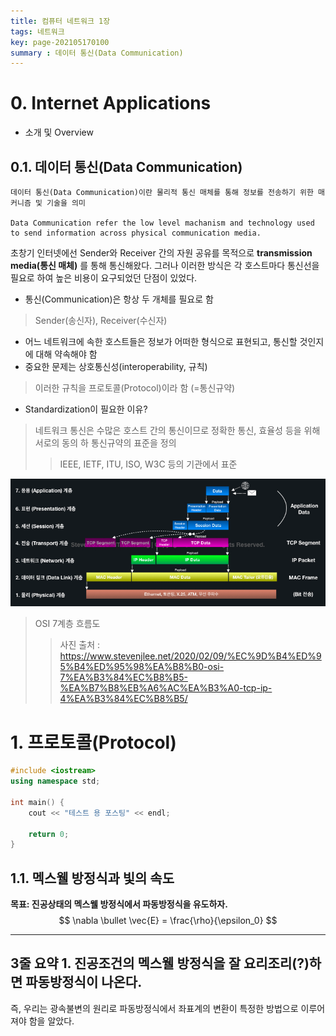 ```yaml
---
title: 컴퓨터 네트워크 1장
tags: 네트워크
key: page-202105170100
summary : 데이터 통신(Data Communication)
---
```


# 0. Internet Applications
 - 소개 및 Overview

## 0.1. 데이터 통신(Data Communication)
    데이터 통신(Data Communication)이란 물리적 통신 매체를 통해 정보를 전송하기 위한 매커니즘 및 기술을 의미
    
    Data Communication refer the low level machanism and technology used to send information across physical communication media. 

초창기 인터넷에선 Sender와 Receiver 간의 자원 공유를 목적으로 **transmission media(통신 매체)** 를 통해 통신해왔다. 그러나 이러한 방식은 각 호스트마다 통신선을 필요로 하여 높은 비용이 요구되었던 단점이 있었다.

 - 통신(Communication)은 항상 두 개체를 필요로 함
> Sender(송신자), Receiver(수신자)
 - 어느 네트워크에 속한 호스트들은 정보가 어떠한 형식으로 표현되고, 통신할 것인지에 대해 약속해야 함
 - 중요한 문제는 상호통신성(interoperability, 규칙)
> 이러한 규칙을 프로토콜(Protocol)이라 함 (=통신규약)
 - Standardization이 필요한 이유?
> 네트워크 통신은 수많은 호스트 간의 통신이므로 정확한 통신, 효율성 등을 위해 서로의 동의 하 통신규약의 표준을 정의
>   > IEEE, IETF, ITU, ISO, W3C 등의 기관에서 표준

<center><img src="/assets/images/Layer7(Overview).png" width="100%" height="55%" title="Layer7(Overview)"></center>

> OSI 7계층 흐름도
> > 사진 출처 : <https://www.stevenjlee.net/2020/02/09/%EC%9D%B4%ED%95%B4%ED%95%98%EA%B8%B0-osi-7%EA%B3%84%EC%B8%B5-%EA%B7%B8%EB%A6%AC%EA%B3%A0-tcp-ip-4%EA%B3%84%EC%B8%B5/>

# 1. 프로토콜(Protocol)
``` c++
#include <iostream>
using namespace std;

int main() {
    cout << "테스트 용 포스팅" << endl;

    return 0;
}
```

## 1.1. 멕스웰 방정식과 빛의 속도
**목표: 진공상태의 멕스웰 방정식에서 파동방정식을 유도하자.**
$$
\nabla \bullet \vec{E} = \frac{\rho}{\epsilon_0}
$$

---
**3줄 요약**
**1. 진공조건의 멕스웰 방정식을 잘 요리조리(?)하면 파동방정식이 나온다.**
---
즉, 우리는 광속불변의 원리로 파동방정식에서 좌표계의 변환이 특정한 방법으로 이루어져야 함을 알았다.
